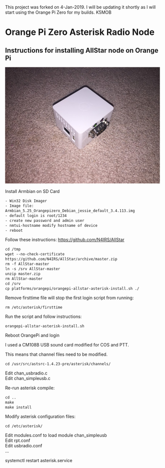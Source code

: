 This project was forked on 4-Jan-2019. I will be updating it shortly as I will start using the Orange Pi Zero for my builds.
K5MOB


# Orange Pi Zero Asterisk Radio Node
## Instructions for installing AllStar node on Orange Pi

![alt text](https://github.com/lejudd/OPZNode/raw/master/IMG_1979.JPG "OPZ Node")

Install Armbian on SD Card
```
- Win32 Disk Imager  
- Image file: Armbian_5.25_Orangepizero_Debian_jessie_default_3.4.113.img  
- default login is root/1234  
- create new password and admin user  
- nmtui-hostname modify hostname of device  
- reboot
```  	
Follow these instructions: https://github.com/N4IRS/AllStar
```
cd /tmp  
wget --no-check-certificate https://github.com/N4IRS/AllStar/archive/master.zip  
rm -f AllStar-master  
ln -s /srv AllStar-master  
unzip master.zip  
rm AllStar-master  
cd /srv  
cp platforms/orangepi/orangepi-allstar-asterisk-install.sh ./  
```

Remove firsttime file will stop the first login script from running:  
```
rm /etc/asterisk/firsttime  
```
Run the script and follow instructions:  
```
orangepi-allstar-asterisk-install.sh 
```
Reboot OrangePi and login 

I used a CM108B USB sound card modified for COS and PTT.

This means that channel files need to be modified.
```
cd /usr/src/astsrc-1.4.23-pre/asterisk/channels/
```
Edit chan_usbradio.c   
Edit chan_simpleusb.c   

Re-run asterisk compile:
```
cd ..
make
make install
```

Modify asterisk configuration files:
```
cd /etc/asterisk/
```
Edit modules.conf to load module chan_simpleusb  
Edit rpt.conf  
Edit usbradio.conf  
...

systemctl restart asterisk.service
